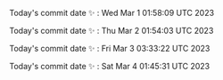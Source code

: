 Today's commit date ✨ : Wed Mar 1 01:58:09 UTC 2023 

Today's commit date ✨ : Thu Mar 2 01:54:03 UTC 2023 

Today's commit date ✨ : Fri Mar 3 03:33:22 UTC 2023 

Today's commit date ✨ : Sat Mar 4 01:45:31 UTC 2023 

